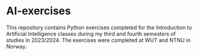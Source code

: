 # AI-exercises

This repository contains Python exercises completed for the Introduction to Artificial Intelligence classes during my third and fourth semesters of studies in 2023/2024. The exercises were completed at WUT and NTNU in Norway.